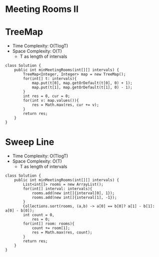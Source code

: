 # Meeting Rooms II

# TreeMap

- Time Complexity: O(TlogT)
- Space Complexity: O(T)
  - T as length of intervals

```
class Solution {
    public int minMeetingRooms(int[][] intervals) {
        TreeMap<Integer, Integer> map = new TreeMap();
        for(int[] t: intervals){
            map.put(t[0], map.getOrDefault(t[0], 0) + 1);
            map.put(t[1], map.getOrDefault(t[1], 0) - 1);
        }
        int res = 0, cur = 0;
        for(int v: map.values()){
            res = Math.max(res, cur += v);
        }
        return res;
    }
}
```

# Sweep Line

- Time Complexity: O(TlogT)
- Space Complexity: O(T)
  - T as length of intervals

```
class Solution {
    public int minMeetingRooms(int[][] intervals) {
        List<int[]> rooms = new ArrayList();
        for(int[] interval: intervals){
            rooms.add(new int[]{interval[0], 1});
            rooms.add(new int[]{interval[1], -1});
        }
        Collections.sort(rooms, (a,b) -> a[0] == b[0]? a[1] - b[1]: a[0] - b[0]);
        int count = 0,
            res = 0;
        for(int[] room: rooms){
            count += room[1];
            res = Math.max(res, count);
        }
        return res;
    }
}
```
